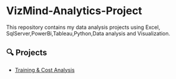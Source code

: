# VizMind-Analytics-Project
This repository contains my data analysis projects using Excel, SqlServer,PowerBi,Tableau,Python,Data analysis and Visualization.

## 🔍 Projects

- [Training & Cost Analysis](Training_&_Cost_Analysis/README.txt)
